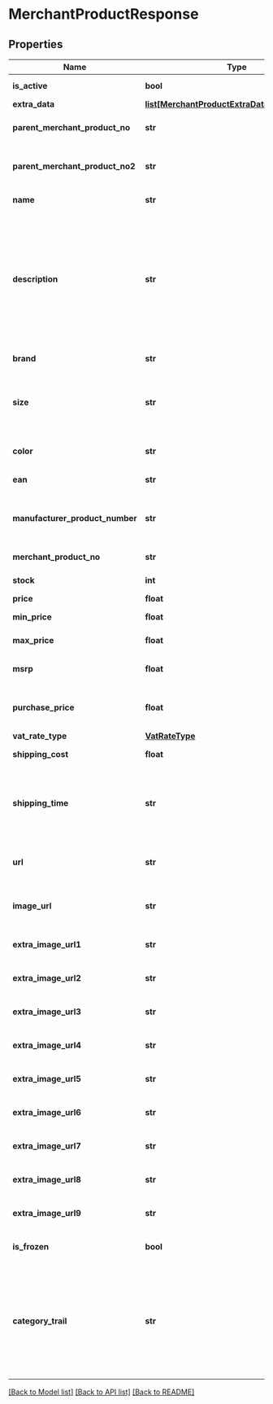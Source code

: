# MerchantProductResponse

## Properties
Name | Type | Description | Notes
------------ | ------------- | ------------- | -------------
**is_active** | **bool** | Is the product active for the Merchant?. | [optional] 
**extra_data** | [**list[MerchantProductExtraDataItemResponse]**](MerchantProductExtraDataItemResponse.md) |  | [optional] 
**parent_merchant_product_no** | **str** | A unique identifier of the parent product. (parent sku). | [optional] 
**parent_merchant_product_no2** | **str** | A unique identifier of the grandparent product. (grandparent sku). | [optional] 
**name** | **str** | The name of the product. | [optional] 
**description** | **str** | A description of the product. Can contain these HTML tags:  div, span, pre, p, br, hr, hgroup, h1, h2, h3, h4, h5, h6, ul, ol, li, dl, dt, dd, strong, em, b, i, u, img, a, abbr, address, blockquote, area, audio, video, caption, table, tbody, td, tfoot, th, thead, tr. | [optional] 
**brand** | **str** | The brand of the product. | [optional] 
**size** | **str** | Optional. The size of the product (variant). E.g. fashion size (S-XL, 46-56, etc), width of the watch, etc.. | [optional] 
**color** | **str** | Optional. The color of the product (variant). | [optional] 
**ean** | **str** | The EAN of GTIN of the product. | [optional] 
**manufacturer_product_number** | **str** | The unique product reference used by the manufacturer/vendor of the product. | [optional] 
**merchant_product_no** | **str** | A unique identifier of the product. (sku). | 
**stock** | **int** | The number of items in stock. | [optional] 
**price** | **float** | Price, including VAT. | [optional] 
**min_price** | **float** | Min price, including VAT. | [optional] 
**max_price** | **float** | Max price, including VAT. | [optional] 
**msrp** | **float** | Manufacturer&#x27;s suggested retail price. | [optional] 
**purchase_price** | **float** | Optional. The purchase price of the product. Useful for repricing. | [optional] 
**vat_rate_type** | [**VatRateType**](VatRateType.md) |  | [optional] 
**shipping_cost** | **float** | Shipping cost of the product. | [optional] 
**shipping_time** | **str** | A textual representation of the shippingtime.  For example, in Dutch: &#x27;Op werkdagen voor 22:00 uur besteld, morgen in huis&#x27;. | [optional] 
**url** | **str** | A URL pointing to the merchant&#x27;s webpage  which displays this product. | [optional] 
**image_url** | **str** | A URL at which an image of this product  can be found. | [optional] 
**extra_image_url1** | **str** | Url to an additional image of product (1). | [optional] 
**extra_image_url2** | **str** | Url to an additional image of product (2). | [optional] 
**extra_image_url3** | **str** | Url to an additional image of product (3). | [optional] 
**extra_image_url4** | **str** | Url to an additional image of product (4). | [optional] 
**extra_image_url5** | **str** | Url to an additional image of product (5). | [optional] 
**extra_image_url6** | **str** | Url to an additional image of product (6). | [optional] 
**extra_image_url7** | **str** | Url to an additional image of product (7). | [optional] 
**extra_image_url8** | **str** | Url to an additional image of product (8). | [optional] 
**extra_image_url9** | **str** | Url to an additional image of product (9). | [optional] 
**is_frozen** | **bool** | Specifies whether Product is disabled on all channels. | [optional] 
**category_trail** | **str** | The category to which this product belongs.  Please supply this field in the following format:  &#x27;maincategory &gt; category &gt; subcategory&#x27;  For example:  &#x27;vehicles &gt; bikes &gt; mountainbike&#x27;. | [optional] 

[[Back to Model list]](../README.md#documentation-for-models) [[Back to API list]](../README.md#documentation-for-api-endpoints) [[Back to README]](../README.md)

